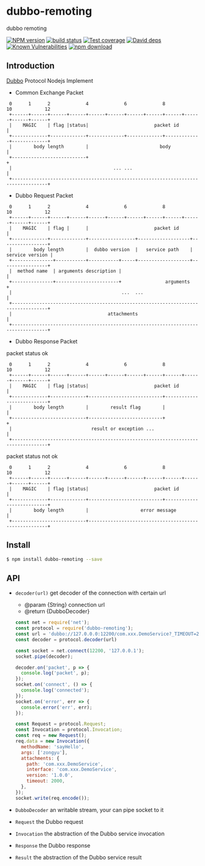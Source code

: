 # dubbo-remoting
dubbo remoting

[![NPM version][npm-image]][npm-url]
[![build status][travis-image]][travis-url]
[![Test coverage][codecov-image]][codecov-url]
[![David deps][david-image]][david-url]
[![Known Vulnerabilities][snyk-image]][snyk-url]
[![npm download][download-image]][download-url]

[npm-image]: https://img.shields.io/npm/v/dubbo-remoting.svg?style=flat-square
[npm-url]: https://npmjs.org/package/dubbo-remoting
[travis-image]: https://img.shields.io/travis/dubbo-js/dubbo-remoting.svg?style=flat-square
[travis-url]: https://travis-ci.org/dubbo-js/dubbo-remoting
[codecov-image]: https://codecov.io/gh/dubbo-js/dubbo-remoting/branch/master/graph/badge.svg
[codecov-url]: https://codecov.io/gh/dubbo-js/dubbo-remoting
[david-image]: https://img.shields.io/david/dubbo-js/dubbo-remoting.svg?style=flat-square
[david-url]: https://david-dm.org/dubbo-js/dubbo-remoting
[snyk-image]: https://snyk.io/test/npm/dubbo-remoting/badge.svg?style=flat-square
[snyk-url]: https://snyk.io/test/npm/dubbo-remoting
[download-image]: https://img.shields.io/npm/dm/dubbo-remoting.svg?style=flat-square
[download-url]: https://npmjs.org/package/dubbo-remoting

## Introduction

[Dubbo](http://dubbo.io/) Protocol Nodejs Implement

- Common Exchange Packet

```
 0      1      2             4             6             8            10            12
 +------+------+------+------+------+------+------+------+------+------+------+------+
 |    MAGIC    | flag |status|                        packet id                      |
 +-------------+-------------+-------------+-------------+-------------+-------------+
 |        body length        |                          body                         |
 +---------------------------+                                                       +
 |                                     ... ...                                       |
 +-----------------------------------------------------------------------------------+
```

- Dubbo Request Packet

```
 0      1      2             4             6             8            10            12
 +------+------+------+------+------+------+------+------+------+------+------+------+
 |    MAGIC    | flag |      |                        packet id                      |
 +-------------+-------------+-----------------+-------------------+-----------------+
 |        body length        |  dubbo version  |   service path    | service version |
 +---------------+-----------+-----------+-----+-------------------+-----------------+
 |  method name  | arguments description |                                           |
 +---------------+-----------------------+                arguments                  +
 |                                        ...  ...                                   |
 +-----------------------------------------------------------------------------------+
 |                                   attachments                                     |
 +-----------------------------------------------------------------------------------+
```

- Dubbo Response Packet

packet status ok
```
 0      1      2             4             6             8            10            12
 +------+------+------+------+------+------+------+------+------+------+------+------+
 |    MAGIC    | flag |status|                        packet id                      |
 +-------------+-------------+---------------------------+---------------------------+
 |        body length        |        result flag        |                           |
 +---------------------------+---------------------------+                           +
 |                             result or exception ...                               |
 +-----------------------------------------------------------------------------------+
```

packet status not ok
```
 0      1      2             4             6             8            10            12
 +------+------+------+------+------+------+------+------+------+------+------+------+
 |    MAGIC    | flag |status|                        packet id                      |
 +-------------+-------------+---------------------------+---------------------------+
 |        body length        |                   error message                       |
 +---------------------------+-------------------------------------------------------+
```

## Install

```bash
$ npm install dubbo-remoting --save
```

## API

- `decoder(url)` get decoder of the connection with certain url
  - @param {String} connection url
  - @return {DubboDecoder}

  ```js
  const net = require('net');
  const protocol = require('dubbo-remoting');
  const url = 'dubbo://127.0.0.0:12200/com.xxx.DemoService?_TIMEOUT=2000&_p=4&application=xx&default.service.filter=dragoon&dubbo=2.6.1&interface=com.xxx.DemoService&methods=sayHello&pid=25381&revision=2.6.1&side=provider&threads=300&timeout=2000&timestamp=1487081081346&v=2.0&version=1.0.0';
  const decoder = protocol.decoder(url)
  
  const socket = net.connect(12200, '127.0.0.1');
  socket.pipe(decoder);
  
  decoder.on('packet', p => {
    console.log('packet', p);
  });
  socket.on('connect', () => {
    console.log('connected');
  });
  socket.on('error', err => {
    console.error('err', err);
  });

  const Request = protocol.Request;
  const Invocation = protocol.Invocation;
  const req = new Request();
  req.data = new Invocation({
    methodName: 'sayHello',
    args: ['zongyu'],
    attachments: {
      path: 'com.xxx.DemoService',
      interface: 'com.xxx.DemoService',
      version: '1.0.0',
      timeout: 2000,
    },
  });
  socket.write(req.encode());
  ```

- `DubboDecoder` an writable stream, your can pipe socket to it
- `Request` the Dubbo request
- `Invocation` the abstraction of the Dubbo service invocation
- `Response` the Dubbo response
- `Result` the abstraction of the Dubbo service result
